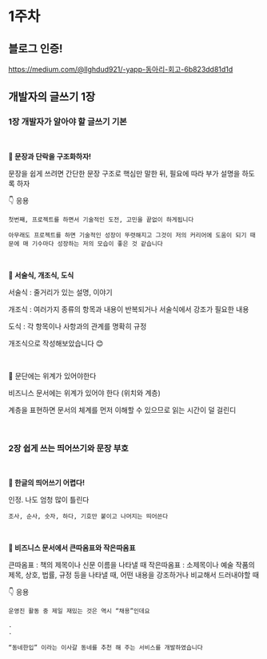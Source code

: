 # 1주차

## 블로그 인증!

https://medium.com/@llghdud921/️-yapp-동아리-회고-6b823dd81d1d

## 개발자의 글쓰기 1장

### 1장 개발자가 알아야 할 글쓰기 기본

<br>

**🔑 문장과 단락을 구조화하자!**

문장을 쉽게 쓰려면 간단한 문장 구조로 핵심만 말한 뒤, 필요에 따라 부가 설명을 하도록 하자

👇 응용

```
첫번째, 프로젝트를 하면서 기술적인 도전, 고민을 끝없이 하게됩니다

아무래도 프로젝트를 하면 기술적인 성장이 뚜렷해지고 그것이 저의 커리어에 도움이 되기 때문에 매 기수마다 성장하는 저의 모습이 좋은 것 같습니다
```

<br>

**🔑 서술식, 개조식, 도식**

서술식 : 줄거리가 있는 설명, 이야기

개조식 : 여러가지 종류의 항목과 내용이 반복되거나 서술식에서 강조가 필요한 내용

도식 : 각 항목이나 사항과의 관계를 명확히 규정

개조식으로 작성해보았습니다 😊

<br>

🔑 문단에는 위계가 있어야한다

비즈니스 문서에는 위계가 있어야 한다 (위치와 계층)

계층을 표현하면 문서의 체계를 먼저 이해할 수 있으므로 읽는 시간이 덜 걸린디

<br>

### 2장 쉽게 쓰는 띄어쓰기와 문장 부호

<br>

**🔑 한글의 띄어쓰기 어렵다!**

인정. 나도 엄청 많이 틀린다

```
조사, 순사, 숫자, 하다, 기호만 붙이고 나머지는 띄어쓴다
```

<br>

**🔑 비즈니스 문서에서 큰따옴표와 작은따옴표**

큰따옴표 : 책의 제목이나 신문 이름을 나타낼 때
작은따옴표 : 소제목이나 예술 작품의 제목, 상호, 법률, 규정 등을 나타낼 때, 어떤 내용을 강조하거나 비교해서 드러내야할 때

👇 응용

```
운영진 활동 중 제일 재밌는 것은 역시 “채용”인데요

.
.

“동네한입” 이라는 이사갈 동네를 추천 해 주는 서비스를 개발하였습니다
```

<br>

